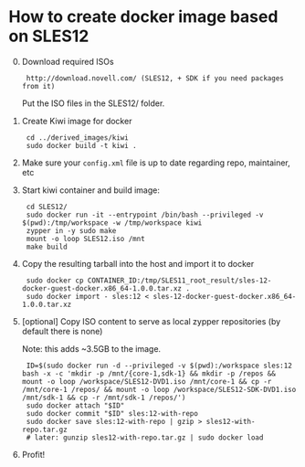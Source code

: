 # How to create docker image based on SLES12

0. Download required ISOs

        http://download.novell.com/ (SLES12, + SDK if you need packages from it)

    Put the ISO files in the SLES12/ folder.

1. Create Kiwi image for docker

        cd ../derived_images/kiwi
        sudo docker build -t kiwi .

2. Make sure your `config.xml` file is up to date regarding repo, maintainer, etc

3. Start kiwi container and build image:

        cd SLES12/
        sudo docker run -it --entrypoint /bin/bash --privileged -v $(pwd):/tmp/workspace -w /tmp/workspace kiwi
        zypper in -y sudo make
        mount -o loop SLES12.iso /mnt
        make build

5. Copy the resulting tarball into the host and import it to docker

        sudo docker cp CONTAINER_ID:/tmp/SLES11_root_result/sles-12-docker-guest-docker.x86_64-1.0.0.tar.xz .
        sudo docker import - sles:12 < sles-12-docker-guest-docker.x86_64-1.0.0.tar.xz

6. [optional] Copy ISO content to serve as local zypper repositories (by default there is none)

    Note: this adds ~3.5GB to the image.

        ID=$(sudo docker run -d --privileged -v $(pwd):/workspace sles:12 bash -x -c 'mkdir -p /mnt/{core-1,sdk-1} && mkdir -p /repos && mount -o loop /workspace/SLES12-DVD1.iso /mnt/core-1 && cp -r /mnt/core-1 /repos/ && mount -o loop /workspace/SLES12-SDK-DVD1.iso /mnt/sdk-1 && cp -r /mnt/sdk-1 /repos/')
        sudo docker attach "$ID"
        sudo docker commit "$ID" sles:12-with-repo
        sudo docker save sles:12-with-repo | gzip > sles12-with-repo.tar.gz
        # later: gunzip sles12-with-repo.tar.gz | sudo docker load

7. Profit!

